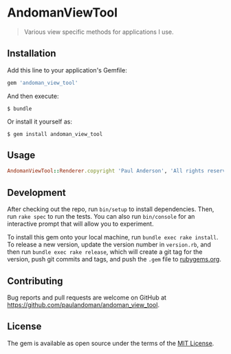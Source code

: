 # AndomanViewTool

> Various view specific methods for applications I use.

## Installation

Add this line to your application's Gemfile:

```ruby
gem 'andoman_view_tool'
```

And then execute:

    $ bundle

Or install it yourself as:

    $ gem install andoman_view_tool

## Usage

```ruby
AndomanViewTool::Renderer.copyright 'Paul Anderson', 'All rights reserved'
```

## Development

After checking out the repo, run `bin/setup` to install dependencies. Then, run `rake spec` to run the tests. You can also run `bin/console` for an interactive prompt that will allow you to experiment.

To install this gem onto your local machine, run `bundle exec rake install`. To release a new version, update the version number in `version.rb`, and then run `bundle exec rake release`, which will create a git tag for the version, push git commits and tags, and push the `.gem` file to [rubygems.org](https://rubygems.org).

## Contributing

Bug reports and pull requests are welcome on GitHub at https://github.com/paulandoman/andoman_view_tool.

## License

The gem is available as open source under the terms of the [MIT License](https://opensource.org/licenses/MIT).
